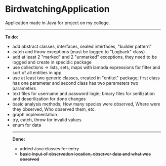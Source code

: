 # BirdwatchingApplication
Application made in Java for project on my college.<br>
<hr>
<b>To do: </b>
<ul>
<li> add abstract classes, interfaces, sealed interfaces, "builder pattern"
<li> catch and throw exceptions (must be logged to "Logback" class)
<li> add at least 2 "marked" and 2 "unmarked" exceptions, they need to be logged and create in specidic package
<li> use collections -> lists, sets, maps with lambda expressions for filter and sort of all entities in app
<li> use at least two generic classes, created in "entitet" package; first class has one parameter and second class has two parameters two parameters
<li> text files for username and password login; binary files for serilization and deserilization for done changes

<li> basic analysis methods; How many species were observed, Where were they observed, Who observed them, etc.
<li> graph implementation
<li> try, catch, throw for invalid values
<li> enum for data
</li>
<hr>
<b>Done:</b>
<ul>
<li><s>added Java classes for entry</s>
<li><s> basic input of observation location, observer data and what was observed</s>
</ul>
